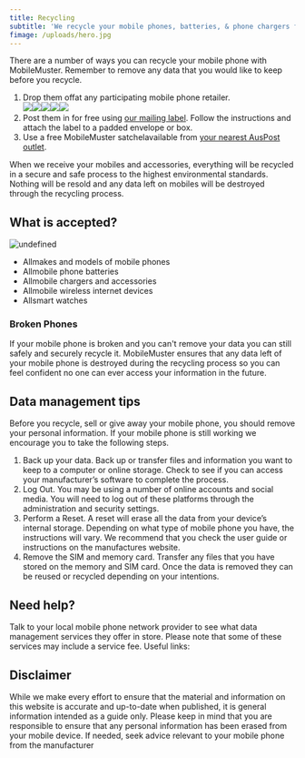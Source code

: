 ```yaml
---
title: Recycling
subtitle: 'We recycle your mobile phones, batteries, & phone chargers for free.'
fimage: /uploads/hero.jpg
---
```

There are a number of ways you can recycle your mobile phone with MobileMuster. Remember to remove any data that you would like to keep before you recycle.

1. Drop them offat any participating mobile phone retailer.<br>![](http://localhost:3000/img/logos/bw/telstra.png)![](http://localhost:3000/img/logos/bw/optus.png)![](http://localhost:3000/img/logos/bw/vodafone.png)![](http://localhost:3000/img/logos/bw/virgin.png)![](http://localhost:3000/img/logos/bw/samsung.png)
2. Post them in for free using [our mailing label](http://localhost:3000/media/135250/mobilemuster-mailing-label.pdf). Follow the instructions and attach the label to a padded envelope or box.
3. Use a free MobileMuster satchelavailable from [your nearest AusPost outlet](https://auspost.com.au/locate).

When we receive your mobiles and accessories, everything will be recycled in a secure and safe process to the highest environmental standards. Nothing will be resold and any data left on mobiles will be destroyed through the recycling process.

## What is accepted?

![undefined](/uploads/icons-01.gif)

* Allmakes and models of mobile phones
* Allmobile phone batteries
* Allmobile chargers and accessories
* Allmobile wireless internet devices
* Allsmart watches

### Broken Phones

If your mobile phone is broken and you can't remove your data you can still safely and securely recycle it. MobileMuster ensures that any data left of your mobile phone is destroyed during the recycling process so you can feel confident no one can ever access your information in the future.

## Data management tips

Before you recycle, sell or give away your mobile phone, you should remove your personal information. If your mobile phone is still working we encourage you to take the following steps.

1. Back up your data. Back up or transfer files and information you want to keep to a computer or online storage. Check to see if you can access your manufacturer’s software to complete the process.
2. Log Out. You may be using a number of online accounts and social media. You will need to log out of these platforms through the administration and security settings.
3. Perform a Reset. A reset will erase all the data from your device’s internal storage. Depending on what type of mobile phone you have, the instructions will vary. We recommend that you check the user guide or instructions on the manufactures website.
4. Remove the SIM and memory card. Transfer any files that you have stored on the memory and SIM card. Once the data is removed they can be reused or recycled depending on your intentions.

## Need help?

Talk to your local mobile phone network provider to see what data management services they offer in store. Please note that some of these services may include a service fee. Useful links:

## Disclaimer

While we make every effort to ensure that the material and information on this website is accurate and up-to-date when published, it is general information intended as a guide only. Please keep in mind that you are responsible to ensure that any personal information has been erased from your mobile device. If needed, seek advice relevant to your mobile phone from the manufacturer
